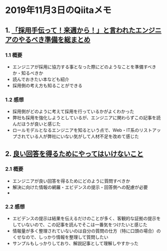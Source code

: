 # 2019年11月3日のQiitaメモ

## 1. [「採用手伝って！来週から！」と言われたエンジニアのやるべき準備を総まとめ](https://qiita.com/virtual_techX/items/94290ca8ff48fa8ebdc2)

### 1.1 概要

- エンジニアが採用に協力する事となった際にどのようなことを準備すべきか・知るべきか
- 読んでおきたい本なども紹介
- 採用側の考え方も知ることができる

### 1.2 感想

- 採用側がどのように考えて採用を行っているかがよくわかった
- 弊社も採用を強化しようとしているが、エンジニアに関わらずこの記事を読んだほうが良いと感じた
- ロールモデルとなるエンジニアを知るという点で、Web・IT系のリストアップされている人が弊社にいない気がして人材不足を改めて感じた

## 2. [良い回答を得るためにやってはいけないこと](https://qiita.com/gevanni/items/067f9cd595394d98c16d)

### 2.1 概要

- エンジニアが良い回答を得るためにどのように質問すべきか
- 解決に向けた情報の網羅・エビデンスの提示・回答側への配慮が必要
- 

### 2.2 感想

- エビデンスの提示は結果を伝えるだけのことが多く、客観的な証拠の提示をしていないので、この記事を読んでそこは一番気をつけたいと感じた
- 情報量が多く整理されていないのは自分の質問の仕方（特に口頭の場合）のくせなので、しっかり情報を整理して質問したい
- サンプルもしっかりしており、解説記事として理解しやすかった
